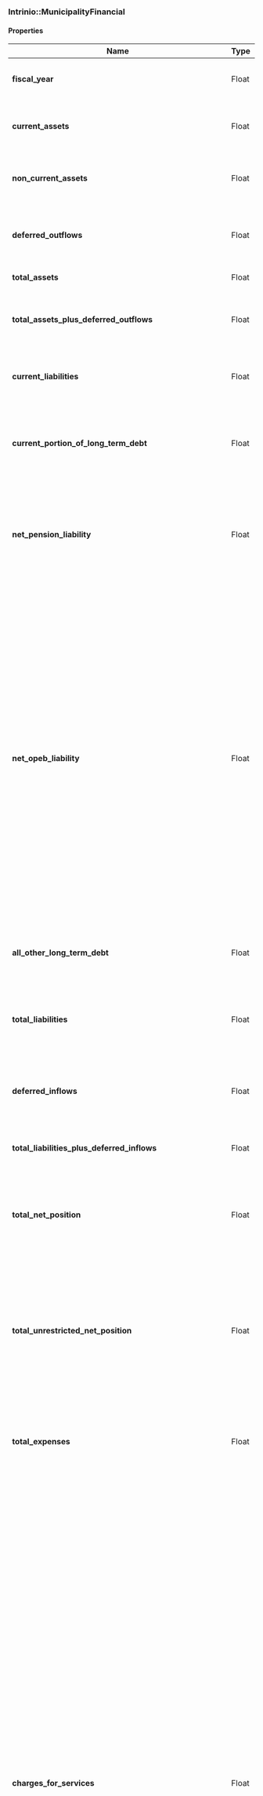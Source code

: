 

[//]: # (CLASS:Intrinio::MunicipalityFinancial)

[//]: # (KIND:object)

### Intrinio::MunicipalityFinancial

#### Properties

[//]: # (START_DEFINITION)

Name | Type | Description
------------ | ------------- | -------------
**fiscal_year** | Float | The fiscal year from which the financial data came from &nbsp;
**current_assets** | Float | Government-wide holdings that can be liquidated on short notice &nbsp;
**non_current_assets** | Float | Government-wide holdings not intended for near-term liquidation &nbsp;
**deferred_outflows** | Float | Government-wide consumptions of net position applicable to a future year &nbsp;
**total_assets** | Float | Government-wide holdings &nbsp;
**total_assets_plus_deferred_outflows** | Float | Sum of government-wide total assets and deferred outflows of resources &nbsp;
**current_liabilities** | Float | Government-wide liabilities that typically become due within one year &nbsp;
**current_portion_of_long_term_debt** | Float | Government-wide portion of long term obligations, such as bond and loan debt coming due within the next year &nbsp;
**net_pension_liability** | Float | Government-wide liability for employee pensions net of the fiduciary net position of pension plans in which the government has an interest &nbsp;
**net_opeb_liability** | Float | Government-wide liability for other postemployment benefits (OPEB). These are benefits (such as death benefits, life insurance, disability, and long-term care) that are paid in the period after employment and that are provided separately from a pension plan, as well as healthcare benefits paid in the period after employment, regardless of the manner in which they are provided. OPEB does not include termination benefits or termination payments for sick leave. Liability is reported net of any OPEB assets the government may control. &nbsp;
**all_other_long_term_debt** | Float | Government-wide liabilities not elsewhere classified &nbsp;
**total_liabilities** | Float | The sum of the Municipality&#39;s all other long term debt, net open liability, net pension liability, and current portion of long term debt &nbsp;
**deferred_inflows** | Float | Government-wide acquisitions of net position applicable to a future year &nbsp;
**total_liabilities_plus_deferred_inflows** | Float | Sum of government-wide liabilities and deferred inflows of resources &nbsp;
**total_net_position** | Float | Government-wide assets and deferred outflows less government-wide liabilities and deferred inflows &nbsp;
**total_unrestricted_net_position** | Float | Net amount of government-wide assets, deferred outflows of resources, liabilities, and deferred inflows of resources that are not included in the determination of net investment in capital assets or the restricted components of net position &nbsp;
**total_expenses** | Float | Decreases in net position that occurred during the past year, government-wide &nbsp;
**charges_for_services** | Float | Charges for services is the term used for a broad category of program revenues that arise from charges to customers, applicants, or others who purchase, use, or directly benefit from the goods, services, or privileges provided, or are otherwise directly affected by the services. Revenues in this category include fees charged for specific services, such as water use or garbage collection; licenses and permits, such as dog licenses, liquor licenses, and building permits; operating special assessments, such as for street cleaning or special street lighting; and any other amounts charged to service recipients. Fines and forfeitures are also included in this category because they result from direct charges to those who are otherwise directly affected by a program or service, even though they receive no benefit. Payments from other governments for goods or services should be reported in this category. &nbsp;
**operating_grants_and_contributions** | Float | Program-specific grants and contributions - includes revenues arising from mandatory and voluntary nonexchange transactions with other governments, organizations, or individuals that are restricted for use in a particular program. Some grants and contributions consist of capital assets or resources that are restricted for capital purposes—to purchase, construct, or renovate capital assets associated with a specific program. These should be reported separately from grants and contributions that may be used either for operating expenses or for capital expenditures of the program at the discretion of the reporting government. These categories of program revenue are specifically attributable to a program and reduce the net expense of that program to the reporting government. For example, a state may provide an operating grant to a county sheriff&#39;s department for a drug-awareness-and-enforcement program. &nbsp;
**capital_grants_and_contributions** | Float | Program-specific grants and contributions - includes revenues arising from mandatory and voluntary nonexchange transactions with other governments, organizations, or individuals that are restricted for use in a particular program. Some grants and contributions consist of capital assets or resources that are restricted for capital purposes—to purchase, construct, or renovate capital assets associated with a specific program. These should be reported separately from grants and contributions that may be used either for operating expenses or for capital expenditures of the program at the discretion of the reporting government. These categories of program revenue are specifically attributable to a program and reduce the net expense of that program to the reporting government. For example, a state may provide a capital grant to finance construction of a new jail. &nbsp;
**general_revenues** | Float | All revenues are general revenues unless they are required to be reported as program revenues. All taxes, even those that are levied for a specific purpose, are general revenues and should be reported by type of tax—for example, sales tax, property tax, franchise tax, income tax. All other nontax revenues (including interest, grants, and contributions) that do not meet the criteria to be reported as program revenues should also be reported as general revenues. General revenues should be reported after total net expense of the government&#39;s functions. &nbsp;
**other_revenues** | Float | Government-wide revenues not elsewhere classified &nbsp;
**total_revenues** | Float | Increases in net position that occurred during the past year, government-wide &nbsp;
**change_in_net_assets** | Float | Difference between the government&#39;s net position at the end of the fiscal year and the government&#39;s net position at the beginning of the fiscal year &nbsp;
**non_spendable_general_fund_balance** | Float | The portion of general fund balance classified as nonspendable. The nonspendable fund balance classification includes amounts that cannot be spent because they are either (a) not in spendable form or (b) legally or contractually required to be maintained intact. The “not in spendable form” criterion includes items that are not expected to be converted to cash, for example, inventories and prepaid amounts. It also includes the long-term amount of loans and notes receivable, as well as property acquired for resale. However, if the use of the proceeds from the collection of those receivables or from the sale of those properties is restricted, committed, or assigned, then they should be included in the appropriate fund balance classification (restricted, committed, or assigned), rather than nonspendable fund balance. The corpus (or principal) of a permanent fund is an example of an amount that is legally or contractually required to be maintained intact. &nbsp;
**restricted_general_fund_balance** | Float | The portion of general fund balance classified as restricted. Fund balance should be reported as restricted when constraints placed on the use of resources are either (a) Externally imposed by creditors (such as through debt covenants), grantors, contributors, or laws or regulations of other governments or (b) Imposed by law through constitutional provisions or enabling legislation. &nbsp;
**committed_general_fund_balance** | Float | The portion of general fund balance classified as committed. Amounts that can only be used for specific purposes pursuant to constraints imposed by formal action of the government’s highest level of decision-making authority should be reported as committed fund balance. Those committed amounts cannot be used for any other purpose unless the government removes or changes the specified use by taking the same type of action (for example, legislation, resolution, ordinance) it employed to previously commit those amounts. The authorization specifying the purposes for which amounts can be used should have the consent of both the legislative and executive branches of the government, if applicable. Committed fund balance also should incorporate contractual obligations to the extent that existing resources in the fund have been specifically committed for use in satisfying those contractual requirements. &nbsp;
**unassigned_general_fund_balance** | Float | The portion of general fund balance classified as unassigned. Unassigned fund balance is the residual classification for the general fund. This classification represents fund balance that has not been assigned to other funds and that has not been restricted, committed, or assigned to specific purposes within the general fund. The general fund should be the only fund that reports a positive unassigned fund balance amount. In other governmental funds, if expenditures incurred for specific purposes exceeded the amounts restricted, committed, or assigned to those purposes, it may be necessary to report a negative unassigned fund balance. &nbsp;
**assigned_general_fund_balance** | Float | The portion of general fund balance classified as assigned. Amounts that are constrained by the government’s intent to be used for specific purposes, but are neither restricted nor committed, should be reported as assigned fund balance, except for stabilization arrangements.. Intent should be expressed by (a) the governing body itself or (b) a body (a budget or finance committee, for example) or official to which the governing body has delegated the authority to assign amounts to be used for specific purposes. &nbsp;
**total_general_fund_balance** | Float | General fund balance in all classifications. Fund balance is the difference between governmental fund assets and deferred outflows of resources, and liabilities and deferred inflows of resources. It is sometimes referred to as fund equity. The general fund is used to account for and report all financial resources not accounted for and reported in another governmental fund. &nbsp;
**non_spendable_governmental_fund_balance** | Float | For all governmental funds, the aggregate of fund balances that are classified as nonspendable. The nonspendable fund balance classification includes amounts that cannot be spent because they are either (a) not in spendable form or (b) legally or contractually required to be maintained intact. The “not in spendable form” criterion includes items that are not expected to be converted to cash, for example, inventories and prepaid amounts. It also includes the long-term amount of loans and notes receivable, as well as property acquired for resale. However, if the use of the proceeds from the collection of those receivables or from the sale of those properties is restricted, committed, or assigned, then they should be included in the appropriate fund balance classification (restricted, committed, or assigned), rather than nonspendable fund balance. &nbsp;
**restricted_governmental_fund_balance** | Float | For all governmental funds, the aggregate of fund balances that are classified as restricted. Fund balance should be reported as restricted when constraints placed on the use of resources are either (a) Externally imposed by creditors (such as through debt covenants), grantors, contributors, or laws or regulations of other governments; or (b) Imposed by law through constitutional provisions or enabling legislation. &nbsp;
**committed_governmental_fund_balance** | Float | For all governmental funds, the aggregate of fund balances that are classified as committed. Amounts that can only be used for specific purposes pursuant to constraints imposed by formal action of the government’s highest level of decision-making authority should be reported as committed fund balance. Those committed amounts cannot be used for any other purpose unless the government removes or changes the specified use by taking the same type of action (for example, legislation, resolution, ordinance) it employed to previously commit those amounts. The authorization specifying the purposes for which amounts can be used should have the consent of both the legislative and executive branches of the government, if applicable. Committed fund balance also should incorporate contractual obligations to the extent that existing resources in the fund have been specifically committed for use in satisfying those contractual requirements. &nbsp;
**unassigned_governmental_fund_balance** | Float | For all governmental funds, the aggregate of fund balances that are classified as unassigned. Unassigned fund balance is the residual classification for the general fund. This classification represents fund balance that has not been assigned to other funds and that has not been restricted, committed, or assigned to specific purposes within the general fund. The general fund should be the only fund that reports a positive unassigned fund balance amount. In other governmental funds, if expenditures incurred for specific purposes exceeded the amounts restricted, committed, or assigned to those purposes, it may be necessary to report a negative unassigned fund balance. &nbsp;
**assigned_governmental_fund_balance** | Float | For all governmental funds, the aggregate of fund balances that are classified as assigned. Amounts that are constrained by the government’s intent to be used for specific purposes, but are neither restricted nor committed, should be reported as assigned fund balance, except for stabilization arrangements.. Intent should be expressed by (a) the governing body itself or (b) a body (a budget or finance committee, for example) or official to which the governing body has delegated the authority to assign amounts to be used for specific purposes. &nbsp;
**total_governmental_fund_balance** | Float | For all governmental funds, the aggregate of all fund balances in any classification. Fund balance is the difference between governmental fund assets and deferred outflows of resources, and liabilities and deferred inflows of resources. It is sometimes referred to as fund equity. Governmental funds are used to account for general government activities that are financed primarily through taxes, intergovernmental revenues, and other nonexchange revenues. &nbsp;
**general_fund_revenues** | Float | Increases in financial resources attributable to the general fund. The general fund is used to account for and report all financial resources not accounted for and reported in another governmental fund. &nbsp;
**general_fund_expenditures** | Float | Decreases in financial resources attributable to the general fund. The general fund is used to account for and report all financial resources not accounted for and reported in another governmental fund. &nbsp;
**general_fund_revenues_over_under_expenditure** | Float | Difference between general fund revenues and expenditures.  If positive, this amount is called a surplus.  If negative, it represents a deficit. The general fund is used to account for and report all financial resources not accounted for and reported in another governmental fund. &nbsp;
**governmental_fund_revenues** | Float | Increases in financial resources attributable to any governmental fund. Governmental funds are used to account for general government activities that are financed primarily through taxes, intergovernmental revenues, and other nonexchange revenues. &nbsp;
**governmental_fund_expenditures** | Float | Decreases in financial resources attributable to any governmental fund. Governmental funds are used to account for general government activities that are financed primarily through taxes, intergovernmental revenues, and other nonexchange revenues. &nbsp;
**governmental_fund_revenues_over_under_expenditure** | Float | Difference between revenues and expenditures attributable to all governmental funds.  If positive, this amount is called a surplus.  If negative, it represents a deficit. Governmental funds are used to account for general government activities that are financed primarily through taxes, intergovernmental revenues, and other nonexchange revenues. &nbsp;

[//]: # (END_DEFINITION)



